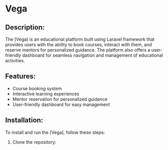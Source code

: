 # Vega

## Description:

The [Vega] is an educational platform built using Laravel framework that provides users with the ability to book courses, interact with them, and reserve mentors for personalized guidance. The platform also offers a user-friendly dashboard for seamless navigation and management of educational activities.

## Features:

- Course booking system
- Interactive learning experiences
- Mentor reservation for personalized guidance
- User-friendly dashboard for easy management

## Installation:

To install and run the [Vega], follow these steps:

1. Clone the repository:
